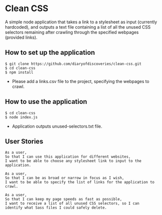 Clean CSS
================
A simple node application that takes a link to a stylesheet as input (currently hardcoded), and outputs a text file containing a list of all the unused CSS selectors remaining after crawling through the specified webpages (provided links).

How to set up the application
----
```
$ git clone https://github.com/diaryofdiscoveries/clean-css.git
$ cd clean-css
$ npm install
```
- Please add a links.csv file to the project, specifying the webpages to crawl.

How to use the application
----
```
$ cd clean-css
$ node index.js
```
- Application outputs unused-selectors.txt file.

User Stories
----
```
As a user,
So that I can use this application for different websites,
I want to be able to choose any stylesheet link to input to the application.

As a user,
So that I can be as broad or narrow in focus as I wish,
I want to be able to specify the list of links for the application to crawl.

As a user,
So that I can keep my page speeds as fast as possible,
I want to receive a list of all unused CSS selectors, so I can identify what Sass files I could safely delete.
```
